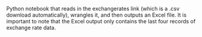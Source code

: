 Python notebook that reads in the exchangerates link (which is a .csv download automatically), wrangles it, and then outputs an Excel file.
It is important to note that the Excel output only contains the last four records of exchange rate data.
